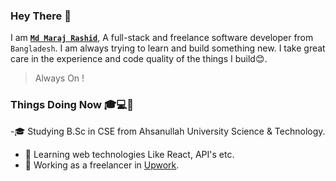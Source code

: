 ### Hey There 👋
I am [**`Md Maraj Rashid`**](https://maraj09.github.io/rashid.github.io/), A full-stack and freelance software developer from `Bangladesh`. I am always trying to learn and build something new. I take great care in the experience and code quality of the things I build:blush:.

>Always On !

### Things Doing Now :mortar_board::computer::briefcase:
-:mortar_board: Studying B.Sc in CSE from Ahsanullah University Science & Technology.
  - :star2: Learning web technologies Like React, API's etc.
  - :office: Working as a freelancer in [Upwork](https://www.upwork.com/o/profiles/users/~01e181175567d6c48a/).

